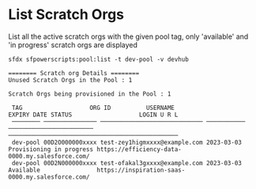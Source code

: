 # List Scratch Orgs

List all the active scratch orgs with the given pool tag, only 'available' and 'in progress' scratch orgs are displayed

```
sfdx sfpowerscripts:pool:list -t dev-pool -v devhub

======== Scratch org Details ========
Unused Scratch Orgs in the Pool : 1 

Scratch Orgs being provisioned in the Pool : 1 

 TAG                   ORG ID          USERNAME                      EXPIRY DATE STATUS                   LOGIN U R L                                      
 ──────── ─────────────── ───────────────────────────── ─────────── ──────────────────────── ──────────────────────────────────────────────── 
 dev-pool 00D2O000000xxxx test-zey1higmxxxx@example.com 2023-03-03  Provisioning in progress https://efficiency-data-0000.my.salesforce.com/  
 dev-pool 00D2N000000xxxx test-ofakal3gxxxx@example.com 2023-03-03  Available                https://inspiration-saas-0000.my.salesforce.com/ 
```

